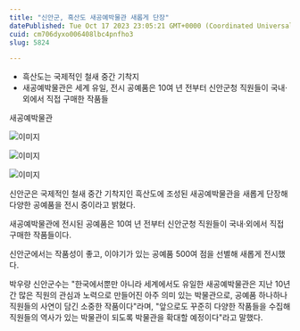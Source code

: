```yaml
---
title: "신안군, 흑산도 새공예박물관 새롭게 단장"
datePublished: Tue Oct 17 2023 23:05:21 GMT+0000 (Coordinated Universal Time)
cuid: cm706dyxo006408lbc4pnfho3
slug: 5824

---
```



- 흑산도는 국제적인 철새 중간 기착지
- 새공예박물관은 세계 유일, 전시 공예품은 10여 년 전부터 신안군청 직원들이 국내·외에서 직접 구매한 작품들

새공예박물관

![이미지](https://cdn.hashnode.com/res/hashnode/image/upload/v1739259809915/c4ca85ef-7c3e-4c69-9648-e73778abc420.jpeg)

![이미지](https://cdn.hashnode.com/res/hashnode/image/upload/v1739259812205/5ef99012-1072-4851-a356-8fa50cce4b4f.jpeg)

![이미지](https://cdn.hashnode.com/res/hashnode/image/upload/v1739259814287/d827c8ac-7eb3-4498-9dbb-7168cc204aa6.jpeg)

신안군은 국제적인 철새 중간 기착지인 흑산도에 조성된 새공예박물관을 새롭게 단장해 다양한 공예품을 전시 중이라고 밝혔다.

새공예박물관에 전시된 공예품은 10여 년 전부터 신안군청 직원들이 국내·외에서 직접 구매한 작품들이다.

신안군에서는 작품성이 좋고, 이야기가 있는 공예품 500여 점을 선별해 새롭게 전시했다.

박우량 신안군수는 "한국에서뿐만 아니라 세계에서도 유일한 새공예박물관은 지난 10년간 많은 직원의 관심과 노력으로 만들어진 아주 의미 있는 박물관으로, 공예품 하나하나 직원들의 사연이 담긴 소중한 작품이다"라며, "앞으로도 꾸준히 다양한 작품들을 수집해 직원들의 역사가 있는 박물관이 되도록 박물관을 확대할 예정이다"라고 말했다.